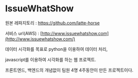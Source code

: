 # IssueWhatShow

원본 레파지토리 :   https://github.com/latte-horse

서비스 url(AWS) :   [http://www.issuewhatshow.com](http://www.issuewhatshow.com/) 



데이터 시각화를 목표로 python을 이용하여 데이터 처리,

javascript를 이용하여 시각화를 하는 웹 프로젝트.

프론트엔드, 백엔드의 개념없이 팀원 4명 4주동안이 만든 프로젝트이다.